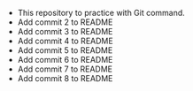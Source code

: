 - This repository to practice with Git command.
- Add commit 2 to README
- Add commit 3 to README
- Add commit 4 to README
- Add commit 5 to README
- Add commit 6 to README
- Add commit 7 to README
- Add commit 8 to README


